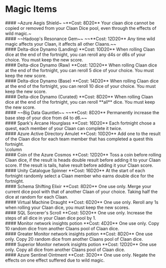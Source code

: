 # Magic Items

<div class='descriptive'>
#### ~Azure Aegis Shield~
~**Cost: 8D20**
Your claan dice cannot be copied or removed from your Claan Dice pool, even through the effects of wild magic.~
</div>

<div class='descriptive'>
#### ~~Hadoop's Resonance Gem~~
~~**Cost: 12D20**
Any time wild magic affects your Claan, it affects all other Claans.~~
</div>

<div class='descriptive'>
#### Delta-dice Dynamo (Landing)
**Cost: 10D20**
When rolling Claan dice at the end of the fortnight, you can reroll any d4s or d6s of your choice. You must keep the new score.
</div>

<div class='descriptive'>
####  Delta-dice Dynamo (Raw)
**Cost: 12D20**
When rolling Claan dice at the end of the fortnight, you can reroll 5 dice of your choice. You must keep the new score.
</div>

<div class='descriptive'>
#### Delta-dice Dynamo (Base)
**Cost: 14D20**
When rolling Claan dice at the end of the fortnight, you can reroll 10 dice of your choice. You must keep the new score.
</div>

<div class='descriptive'>
####  Delta-dice Dynamo (Curated)
**Cost: 8D20**
When rolling Claan dice at the end of the fortnight, you can reroll **all** dice. You must keep the new score.
</div>

<div class='descriptive'>
#### ~~Big Data Gauntlet~~
~~**Cost: 8D20**
Permanently increase the base step of your dice from d4 to d6.~~ 
</div>

<div class='descriptive'>
#### Spark's Arcane Hourglass
**Cost: 16D20**
Each fortnight chose a quest, each member of your Claan can complete it twice.
</div>

<div class='descriptive'>
#### Azure Active Directory Amulet
**Cost: 10D20** Add one to the result of the Claan dice for each team member that has completed a quest this fortnight. 
</div>
\column
<div class='descriptive'>
#### Coin of the Azure Cosmos
**Cost: 12D20** Toss a coin before rolling Claan dice, if the result is heads double result before adding it to your Claan score. If the result is tails, halve result before adding it your Claan score.
</div>

<div class='descriptive'>
#### Unity Catalogue Spinner
**Cost: 16D20** At the start of each fortnight randomly select a Claan member who earns double dice for the fortnight.
</div>

<div class='descriptive'>
#### Schema Shifting Elixir
**Cost: 8D20**
One use only. Merge your current dice pool with that of another Claan of your choice. Taking half the dice at random for each Claan.
</div>

<div class='descriptive'>
#### Virtual Machine Draught
**Cost: 6D20** One use only. Reroll any 1s when rolling your Claan dice, you must keep the new scores.
</div>

<div class='descriptive'>
#### SQL Sorcerer's Scroll
**Cost: 5D20**
One use only. Increase the steps of all dice in your Claan dice pool by 1. 
</div>

<div class='descriptive'>
#### Monitor network insights potion
**Cost: 4D20**
One use only. Copy 10 random dice from another Claans pool of Claan dice.
</div>

<div class='descriptive'>
#### Greater Monitor network insights potion
**Cost: 8D20**
One use only. Copy 20 random dice from another Claans pool of Claan dice.
</div>

<div class='descriptive'>
#### Superior Monitor network insights potion
**Cost: 12D20**
One use only. Copy all dice from another Claans pool of Claan dice.
</div>

<div class='descriptive'>
#### Azure Sentinel Ointment
**Cost: 3D20**
One use only. Negate the effects on one effect suffered due to wild magic. 
</div>
